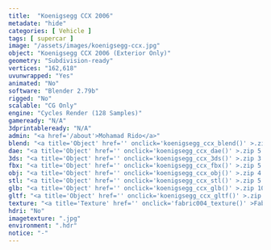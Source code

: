 ```yaml
---
title:  "Koenigsegg CCX 2006"
metadate: "hide"
categories: [ Vehicle ]
tags: [ supercar ]
image: "/assets/images/koenigsegg-ccx.jpg"
object: "Koenigsegg CCX 2006 (Exterior Only)"
geometry: "Subdivision-ready"
vertices: "162,618"
uvunwrapped: "Yes"
animated: "No"
software: "Blender 2.79b"
rigged: "No"
scalable: "CG Only"
engine: "Cycles Render (128 Samples)"
gameready: "N/A"
3dprintableready: "N/A"
admin: "<a href='/about'>Mohamad Rido</a>"
blend: "<a title='Object' href='' onclick='koenigsegg_ccx_blend()' >.zip 10.4 MB</a>"
dae: "<a title='Object' href='' onclick='koenigsegg_ccx_dae()' >.zip 5.2 MB</a>"
3ds: "<a title='Object' href='' onclick='koenigsegg_ccx_3ds()' >.zip 3.2 MB</a>"
fbx: "<a title='Object' href='' onclick='koenigsegg_ccx_fbx()' >.zip 5.5 MB</a>"
obj: "<a title='Object' href='' onclick='koenigsegg_ccx_obj()' >.zip 4.1 MB</a>"
stl: "<a title='Object' href='' onclick='koenigsegg_ccx_stl()' >.zip 5.5 MB</a>"
glb: "<a title='Object' href='' onclick='koenigsegg_ccx_glb()' >.zip 10.8 MB</a>"
gltf: "<a title='Object' href='' onclick='koenigsegg_ccx_gltf()' >.zip 11.4 MB</a>"
texture: "<a title='Texture' href='' onclick='fabric004_texture()' >Fabric004</a>"
hdri: "No"
imagetexture: ".jpg"
environment: ".hdr"
notice: "-"
---
```

